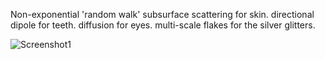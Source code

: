 Non-exponential 'random walk' subsurface scattering for skin. 
directional dipole for teeth. 
diffusion for eyes. 
multi-scale flakes for the silver glitters.

![Screenshot1](https://www.rombo.tools/wp/wp-content/uploads/2022/01/tawoman_flakesmakeup_1440_trans025x.png)

<!--
**RomboDev/RomboDev** is a ✨ _special_ ✨ repository because its `README.md` (this file) appears on your GitHub profile.

Here are some ideas to get you started:

- 🔭 I’m currently working on ...
- 🌱 I’m currently learning ...
- 👯 I’m looking to collaborate on ...
- 🤔 I’m looking for help with ...
- 💬 Ask me about ...
- 📫 How to reach me: ...
- 😄 Pronouns: ...
- ⚡ Fun fact: ...
-->
